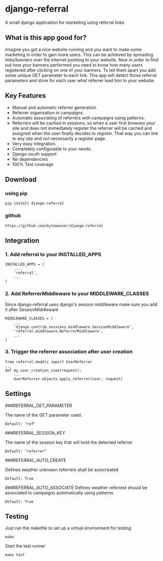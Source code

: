 # django-referral

A small django application for marketing using referral links

## What is this app good for?

Imagine you got a nice website running and you want to make some marketing in order to gain more users.
This can be achieved by spreading links/banners over the internet pointing to your website.
Now in order to find out how your banners performed you need to know how many users registered
after clicking on one of your banners. To tell them apart you add some unique GET parameter to
each link. This app will detect those referral parameters and store for each user what referrer
lead him to your website.

## Key Features

* Manual and automatic referrer generation.
* Referrer organisation in campaigns.
* Automatic associating of referrers with campaigns using patterns.
* Referrers will be cached in sessions, so when a user first browses your site and does not
  immediately register the referrer will be cached and assigned when the user finally decides
  to register. That way you can link to any site and not necessarily a register page.
* Very easy integration.
* Completely configurable to your needs.
* Django-south support
* No dependencies
* 100% Test coverage

## Download

### using pip

	pip install django-referral
	
### github

	https://github.com/byteweaver/django-referral
	
## Integration

### 1. Add referral to your INSTALLED_APPS

	INSTALLED_APPS = (
		...
		'referral',
		...
	)

### 2. Add ReferrerMiddleware to your MIDDLEWARE_CLASSES

Since django-referral uses django's session middleware make sure you add it after SessionMiddleware

	MIDDLEWARE_CLASSES = (
		...
		'django.contrib.sessions.middleware.SessionMiddleware',
		'referral.middleware.ReferrerMiddleware',
		...
	)

### 3. Trigger the referrer association after user creation

	from referral.models import UserReferrer
	...
	def my_user_creation_view(request):
		...
		UserReferrer.objects.apply_referrer(user, request)

## Settings

###REFERRAL_GET_PARAMETER

The name of the GET parameter used.

	Default: "ref"

###REFERRAL_SESSION_KEY

The name of the session key that will hold the detected referrer

	Default: "referrer"

###REFERRAL_AUTO_CREATE

Defines weather unknown referrers shall be autocreated

	Default: True

###REFERRAL_AUTO_ASSOCIATE
Defines weather referrest should be associated to campaigns automatically using patterns

	Default: True

## Testing

Just run the makefile to set up a virtual environment for testing

	make

Start the test runner

	make test
